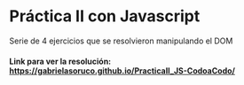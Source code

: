 # Práctica II con Javascript

Serie de 4 ejercicios que se resolvieron manipulando el DOM 

#### Link para ver la resolución: https://gabrielasoruco.github.io/PracticaII_JS-CodoaCodo/
    
